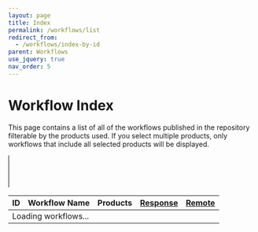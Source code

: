 ```yaml
---
layout: page
title: Index
permalink: /workflows/list
redirect_from:
  - /workflows/index-by-id
parent: Workflows
use_jquery: true
nav_order: 5
---
```


# Workflow Index
This page contains a list of all of the workflows published in the repository filterable by the products used. If you select multiple products, only workflows that include all selected products will be displayed.

<div id="sx-workflows">
	<div style="margin-bottom: 15px;">
		<select id="sx-workflow-products" name="products[]" multiple="multiple"></select>
	</div>
	<table>
		<thead>
			<tr>
				<th style="text-align: left">ID</th>
				<th style="text-align: left">Workflow Name</th>
				<th style="text-align: left">Products</th>
				<th style="text-align: left">
					<a href="{{ site.baseurl }}/workflows/response">Response</a>
				</th>
				<th style="text-align: left">
					<a href="{{ site.baseurl }}/remote/">Remote</a>
				</th>
			</tr>
		</thead>
		<tbody id="sx-workflow-table">
			<tr id="sx-workflows-loading">
				<td colspan="5">Loading workflows...</td>
			</tr>
			<tr id="sx-workflows-none" style="display: none;">
				<td colspan="5">No workflows have that combination of products</td>
			</tr>
		</tbody>
	</table>
</div>

<script>
	$(document).ready(function()
	{
		$('#sx-workflow-products').select2({
			'placeholder': 'Select one or more products'
		});
		
		$('#sx-workflow-products').change(function(event)
		{
			var selectedProducts = [];
			
			$('#sx-workflow-products').select2('data').forEach(function(item)
			{
				if(!selectedProducts.includes(item.id)) selectedProducts.push(item.id);
			});
			
			if(selectedProducts.length == 0)
			{
				$('.sx-workflow-row').show();
				return false;
			}
			
			$('.sx-workflow-row').each(function()
			{
				var inCommon = $(this).data('products').filter(product => selectedProducts.includes(product));
				
				if(inCommon.length == selectedProducts.length)
				{
					$(this).show();
				}
				else
				{
					$(this).hide();
				}
			});
			
			if($('.sx-workflow-row:visible').length == 0)
			{
				$('#sx-workflows-none').show();
			}
			else
			{
				$('#sx-workflows-none').hide();
			}
			
			return false;
		});
		
		$.get('{{ site.baseurl }}/workflows/workflows.json', function(data)
		{
			var allProducts = [];
			
			data.forEach(function(workflow)
			{
				var products = [];
				
				workflow.products.forEach(function(product)
				{
					if(!allProducts.includes(product)) allProducts.push(product);
					
					products.push(product);
				});
				
				products.sort();
				
				var newRow = $('<tr id="w-' + workflow.id + '" class="sx-workflow-row">\
									<td>' + workflow.id + '</td>\
									<td>\
										<a href="{{ site.baseurl }}/workflows/' + workflow.id + '">' + workflow.title + '</a>\
									</td>\
									<td>' + products.join(', ') + '</td>\
									<td>\
										<i class="fas fa-' + (workflow.response_workflow ? 'check' : 'times') + '"></i>\
									</td>\
									<td>\
										<i class="fas fa-' + (workflow.remote_connector ? 'check' : 'times') + '"></i>\
									</td>\
								</tr>');
				
				$('#sx-workflow-table').append(newRow);
				
				$('#sx-workflow-table #w-' + workflow.id).data('products', products);
				$('#sx-workflow-table #w-' + workflow.id).data('response', workflow.response_workflow);
				$('#sx-workflow-table #w-' + workflow.id).data('remote', workflow.remote_connector);
			});
			
			allProducts.sort();
			
			allProducts.forEach(function(product)
			{
				$('#sx-workflow-products').append(new Option(product, product, false, false)).trigger('change');
			});
			
			$('#sx-workflows-loading').hide();
		}, 'json');
	});
</script>